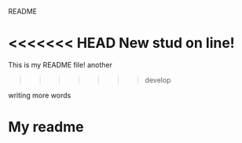 README

<<<<<<< HEAD
New stud on line!
=======
This is my README file!
another
>>>>>>> develop

writing more words
# My readme
